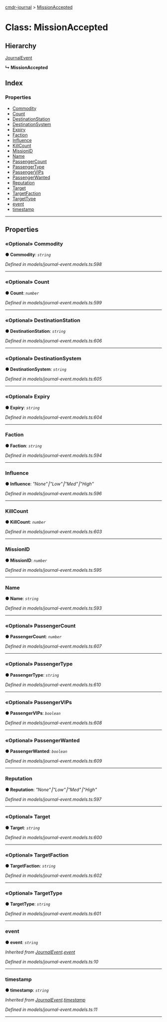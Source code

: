[cmdr-journal](../README.md) > [MissionAccepted](../classes/missionaccepted.md)



# Class: MissionAccepted

## Hierarchy


 [JournalEvent](journalevent.md)

**↳ MissionAccepted**







## Index

### Properties

* [Commodity](missionaccepted.md#commodity)
* [Count](missionaccepted.md#count)
* [DestinationStation](missionaccepted.md#destinationstation)
* [DestinationSystem](missionaccepted.md#destinationsystem)
* [Expiry](missionaccepted.md#expiry)
* [Faction](missionaccepted.md#faction)
* [Influence](missionaccepted.md#influence)
* [KillCount](missionaccepted.md#killcount)
* [MissionID](missionaccepted.md#missionid)
* [Name](missionaccepted.md#name)
* [PassengerCount](missionaccepted.md#passengercount)
* [PassengerType](missionaccepted.md#passengertype)
* [PassengerVIPs](missionaccepted.md#passengervips)
* [PassengerWanted](missionaccepted.md#passengerwanted)
* [Reputation](missionaccepted.md#reputation)
* [Target](missionaccepted.md#target)
* [TargetFaction](missionaccepted.md#targetfaction)
* [TargetType](missionaccepted.md#targettype)
* [event](missionaccepted.md#event)
* [timestamp](missionaccepted.md#timestamp)



---
## Properties
<a id="commodity"></a>

### «Optional» Commodity

**●  Commodity**:  *`string`* 

*Defined in models/journal-event.models.ts:598*





___

<a id="count"></a>

### «Optional» Count

**●  Count**:  *`number`* 

*Defined in models/journal-event.models.ts:599*





___

<a id="destinationstation"></a>

### «Optional» DestinationStation

**●  DestinationStation**:  *`string`* 

*Defined in models/journal-event.models.ts:606*





___

<a id="destinationsystem"></a>

### «Optional» DestinationSystem

**●  DestinationSystem**:  *`string`* 

*Defined in models/journal-event.models.ts:605*





___

<a id="expiry"></a>

### «Optional» Expiry

**●  Expiry**:  *`string`* 

*Defined in models/journal-event.models.ts:604*





___

<a id="faction"></a>

###  Faction

**●  Faction**:  *`string`* 

*Defined in models/journal-event.models.ts:594*





___

<a id="influence"></a>

###  Influence

**●  Influence**:  *"None"⎮"Low"⎮"Med"⎮"High"* 

*Defined in models/journal-event.models.ts:596*





___

<a id="killcount"></a>

###  KillCount

**●  KillCount**:  *`number`* 

*Defined in models/journal-event.models.ts:603*





___

<a id="missionid"></a>

###  MissionID

**●  MissionID**:  *`number`* 

*Defined in models/journal-event.models.ts:595*





___

<a id="name"></a>

###  Name

**●  Name**:  *`string`* 

*Defined in models/journal-event.models.ts:593*





___

<a id="passengercount"></a>

### «Optional» PassengerCount

**●  PassengerCount**:  *`number`* 

*Defined in models/journal-event.models.ts:607*





___

<a id="passengertype"></a>

### «Optional» PassengerType

**●  PassengerType**:  *`string`* 

*Defined in models/journal-event.models.ts:610*





___

<a id="passengervips"></a>

### «Optional» PassengerVIPs

**●  PassengerVIPs**:  *`boolean`* 

*Defined in models/journal-event.models.ts:608*





___

<a id="passengerwanted"></a>

### «Optional» PassengerWanted

**●  PassengerWanted**:  *`boolean`* 

*Defined in models/journal-event.models.ts:609*





___

<a id="reputation"></a>

###  Reputation

**●  Reputation**:  *"None"⎮"Low"⎮"Med"⎮"High"* 

*Defined in models/journal-event.models.ts:597*





___

<a id="target"></a>

### «Optional» Target

**●  Target**:  *`string`* 

*Defined in models/journal-event.models.ts:600*





___

<a id="targetfaction"></a>

### «Optional» TargetFaction

**●  TargetFaction**:  *`string`* 

*Defined in models/journal-event.models.ts:602*





___

<a id="targettype"></a>

### «Optional» TargetType

**●  TargetType**:  *`string`* 

*Defined in models/journal-event.models.ts:601*





___

<a id="event"></a>

###  event

**●  event**:  *`string`* 

*Inherited from [JournalEvent](journalevent.md).[event](journalevent.md#event)*

*Defined in models/journal-event.models.ts:10*





___

<a id="timestamp"></a>

###  timestamp

**●  timestamp**:  *`string`* 

*Inherited from [JournalEvent](journalevent.md).[timestamp](journalevent.md#timestamp)*

*Defined in models/journal-event.models.ts:11*





___


